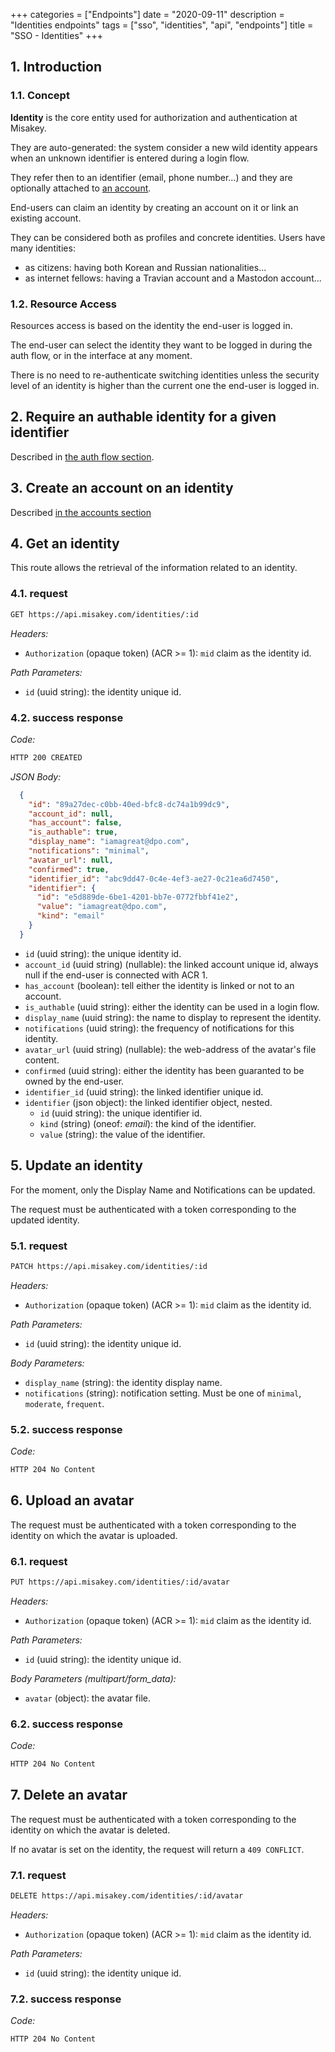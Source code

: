 +++
categories = ["Endpoints"]
date = "2020-09-11"
description = "Identities endpoints"
tags = ["sso", "identities", "api", "endpoints"]
title = "SSO - Identities"
+++

## 1. Introduction

### 1.1. Concept

**Identity** is the core entity used for authorization and authentication at Misakey.

They are auto-generated: the system consider a new wild identity appears when an
unknown identifier is entered during a login flow.

They refer then to an identifier (email, phone number...) and they are optionally attached to [an account](../accounts/).

End-users can claim an identity by creating an account on it or link an existing account.

They can be considered both as profiles and concrete identities. Users have many identities:
- as citizens: having both Korean and Russian nationalities...
- as internet fellows: having a Travian account and a Mastodon account...

### 1.2. Resource Access

Resources access is based on the identity the end-user is logged in.

The end-user can select the identity they want to be logged in during the auth flow,
or in the interface at any moment.

There is no need to re-authenticate switching identities unless the security level
of an identity is higher than the current one the end-user is logged in.

## 2. Require an authable identity for a given identifier

Described in [the auth flow section](../auth_flow/#5-require-an-authable-identity-for-a-given-identifier).

## 3. Create an account on an identity

Described [in the accounts section](../accounts/#2-create-an-account-on-an-identity)

## 4. Get an identity

This route allows the retrieval of the information related to an identity.

### 4.1. request

```bash
GET https://api.misakey.com/identities/:id
```
_Headers:_
- `Authorization` (opaque token) (ACR >= 1): `mid` claim as the identity id.

_Path Parameters:_
- `id` (uuid string): the identity unique id.

### 4.2. success response

_Code:_
```bash
HTTP 200 CREATED
```

_JSON Body:_
```json
  {
    "id": "89a27dec-c0bb-40ed-bfc8-dc74a1b99dc9",
    "account_id": null,
    "has_account": false,
    "is_authable": true,
    "display_name": "iamagreat@dpo.com",
    "notifications": "minimal",
    "avatar_url": null,
    "confirmed": true,
    "identifier_id": "abc9dd47-0c4e-4ef3-ae27-0c21ea6d7450",
    "identifier": {
      "id": "e5d889de-6be1-4201-bb7e-0772fbbf41e2",
      "value": "iamagreat@dpo.com",
      "kind": "email"
    }
  }
```

- `id` (uuid string): the unique identity id.
- `account_id` (uuid string) (nullable): the linked account unique id, always null if the end-user is connected with ACR 1.
- `has_account` (boolean): tell either the identity is linked or not to an account.
- `is_authable` (uuid string): either the identity can be used in a login flow.
- `display_name` (uuid string): the name to display to represent the identity.
- `notifications` (uuid string): the frequency of notifications for this identity.
- `avatar_url` (uuid string) (nullable): the web-address of the avatar's file content.
- `confirmed` (uuid string): either the identity has been guaranted to be owned by the end-user.
- `identifier_id` (uuid string): the linked identifier unique id.
- `identifier` (json object): the linked identifier object, nested.
  - `id` (uuid string): the unique identifier id.
  - `kind` (string) (oneof: _email_): the kind of the identifier.
  - `value` (string): the value of the identifier.

## 5. Update an identity

For the moment, only the Display Name and Notifications can be updated.

The request must be authenticated with a token corresponding to the updated identity.

### 5.1. request

```bash
PATCH https://api.misakey.com/identities/:id
```
_Headers:_
- `Authorization` (opaque token) (ACR >= 1): `mid` claim as the identity id.

_Path Parameters:_
- `id` (uuid string): the identity unique id.

_Body Parameters:_
- `display_name` (string): the identity display name.
- `notifications` (string): notification setting. Must be one of `minimal`, `moderate`, `frequent`.

### 5.2. success response

_Code:_
```bash
HTTP 204 No Content
```

## 6. Upload an avatar

The request must be authenticated with a token corresponding to the identity on which the avatar is uploaded.

### 6.1. request

```bash
PUT https://api.misakey.com/identities/:id/avatar
```
_Headers:_
- `Authorization` (opaque token) (ACR >= 1): `mid` claim as the identity id.

_Path Parameters:_
- `id` (uuid string): the identity unique id.

_Body Parameters (multipart/form\_data):_
- `avatar` (object): the avatar file.

### 6.2. success response

_Code:_
```bash
HTTP 204 No Content
```

## 7. Delete an avatar

The request must be authenticated with a token corresponding to the identity on which the avatar is deleted.

If no avatar is set on the identity, the request will return a `409 CONFLICT`.

### 7.1. request

```bash
DELETE https://api.misakey.com/identities/:id/avatar
```
_Headers:_
- `Authorization` (opaque token) (ACR >= 1): `mid` claim as the identity id.

_Path Parameters:_
- `id` (uuid string): the identity unique id.

### 7.2. success response

_Code:_
```bash
HTTP 204 No Content
```
